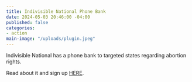 ```yaml
---
title: Indivisible National Phone Bank
date: 2024-05-03 20:46:00 -04:00
published: false
categories:
- action
main-image: "/uploads/plugin.jpeg"
---
```


Indivisible National has a phone bank to targeted states regarding abortion rights. 

Read about it and sign up [HERE](https://indivisible.zoom.us/meeting/register/tZMrcOypqzotHtGxxS0RaaaIKORGHTVxlaah#/registration). 